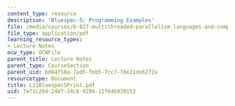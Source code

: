 ```yaml
---
content_type: resource
description: 'Bluespec-5: Programming Examples'
file: /media/courses/6-827-multithreaded-parallelism-languages-and-compilers-fall-2002/7e71c2642de714c6020411f64b939153_L21Bluespec5Print.pdf
file_type: application/pdf
learning_resource_types:
- Lecture Notes
ocw_type: OCWFile
parent_title: Lecture Notes
parent_type: CourseSection
parent_uid: bd64f58a-7ad5-fbb5-7cc7-76e21de6272a
resourcetype: Document
title: L21Bluespec5Print.pdf
uid: 7e71c264-2de7-14c6-0204-11f64b939153
---
```

